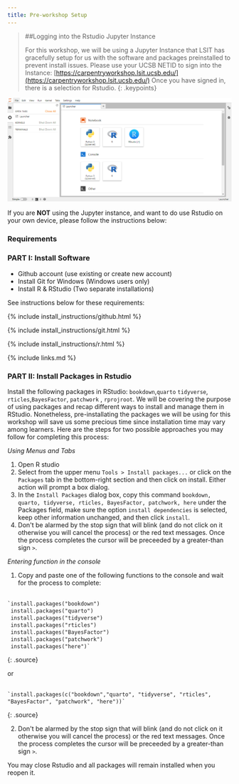 ```yaml
---
title: Pre-workshop Setup
---
```


> ##Logging into the Rstudio Jupyter Instance
> 
> For this workshop, we will be using a Jupyter Instance that LSIT has gracefully setup for us with the software and packages preinstalled to prevent install issues. 
> Please use your UCSB NETID to sign into the Instance: [https://carpentryworkshop.lsit.ucsb.edu/](https://carpentryworkshop.lsit.ucsb.edu/)
> Once you have signed in, there is a selection for Rstudio.
> {: .keypoints}

![jupyter-instance](/fig/setup-jupyter-instance.PNG)

If you are **NOT** using the Jupyter instance, and want to do use Rstudio on your own device, please follow the instructions below:

<h3>Requirements</h3>

<h3>PART I: Install Software</h3>

- Github account (use existing or create new account) 
- Install Git for Windows (Windows users only) 
- Install R & RStudio (Two separate installations)

See instructions below for these requirements:

{% include install_instructions/github.html %}

{% include install_instructions/git.html %}

{% include install_instructions/r.html %}

{% include links.md %}



<h3>PART II: Install Packages in Rstudio</h3>

Install the following packages in RStudio: `bookdown`,`quarto` `tidyverse`, `rticles`,`BayesFactor`, `patchwork` , `rprojroot`. 
We will be covering the purpose of using packages and recap different ways to install and manage them in RStudio. Nonetheless, pre-installating the packages we will be using for this workshop will save us some precious time since installation time may vary among learners. Here are the steps for two possible approaches you may follow for completing this process: 

*Using Menus and Tabs*

1) Open R studio
2) Select from the upper menu `Tools > Install packages...` or click on the `Packages` tab in the bottom-right section and then click on install. Either action will prompt a box dialog. 
3) In the `Install Packages` dialog box, copy this command `bookdown, quarto, tidyverse, rticles, BayesFactor, patchwork, here` under the Packages field, make sure the option `install dependencies` is selected, keep other information unchanged, and then click `install`. 
4) Don't be alarmed by the stop sign that will blink (and do not click on it otherwise you will cancel the process) or the red text messages. Once the process completes the cursor will be preceeded by a greater-than sign `>`.

*Entering function in the console*

1) Copy and paste one of the following functions to the console and wait for the process to complete:
~~~

`install.packages("bookdown")
 install.packages("quarto")
 install.packages("tidyverse") 
 install.packages("rticles")  
 install.packages("BayesFactor") 
 install.packages("patchwork")
 install.packages("here")`

~~~
{: .source}
 
 or 

~~~
  
`install.packages(c("bookdown","quarto", "tidyverse", "rticles", "BayesFactor", "patchwork", "here"))`

~~~
{: .source}

2) Don't be alarmed by the stop sign that will blink (and do not click on it otherwise you will cancel the process) or the red text messages. Once the process completes the cursor will be preceeded by a greater-than sign `>`.

You may close Rstudio and all packages will remain installed when you reopen it. 


